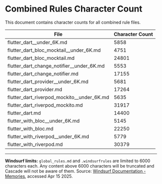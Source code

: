 # Combined Rules Character Count

This document contains character counts for all combined rule files.

| File | Character Count |
|------|----------------|
| flutter_dart__under_6K.md |     5858 |
| flutter_dart_bloc_mocktail__under_6K.md |     4751 |
| flutter_dart_bloc_mocktail.md |    24801 |
| flutter_dart_change_notifier__under_6K.md |     5553 |
| flutter_dart_change_notifier.md |    17155 |
| flutter_dart_provider__under_6K.md |     5681 |
| flutter_dart_provider.md |    17264 |
| flutter_dart_riverpod_mockito__under_6K.md |     5635 |
| flutter_dart_riverpod_mockito.md |    31917 |
| flutter_dart.md |    14400 |
| flutter_with_bloc__under_6K.md |     5145 |
| flutter_with_bloc.md |    22250 |
| flutter_with_riverpod__under_6K.md |     5779 |
| flutter_with_riverpod.md |    30379 |

---

**Windsurf limits:** `global_rules.md` and `.windsurfrules` are limited to 6000 characters each. Any content above 6000 characters will be truncated and Cascade will not be aware of them.
Source: [Windsurf Documentation - Memories](https://docs.windsurf.com/windsurf/memories), accessed Apr 15 2025.
